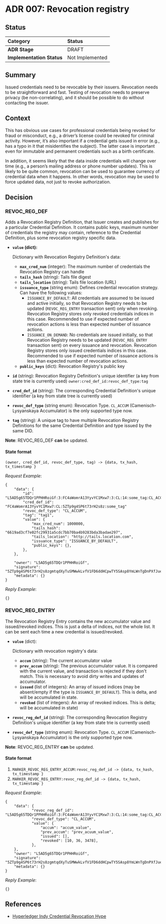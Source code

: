 # ADR 007: Revocation registry

## Status

| Category | Status |
| :--- | :--- |
| **ADR Stage** | DRAFT |
| **Implementation Status** | Not Implemented |

## Summary

Issued credentials need to be revocable by their issuers. Revocation needs to be straightforward and fast. Testing of revocation needs to preserve privacy \(be non-correlating\), and it should be possible to do without contacting the issuer.

## Context

This has obvious use cases for professional credentials being revoked for fraud or misconduct, e.g., a driver’s license could be revoked for criminal activity. However, it’s also important if a credential gets issued in error \(e.g., has a typo in it that misidentifies the subject\). The latter case is important even for immutable and permanent credentials such as a birth certificate.

In addition, it seems likely that the data inside credentials will change over time \(e.g., a person’s mailing address or phone number updates\). This is likely to be quite common, revocation can be used to guarantee currency of credential data when it happens. In other words, revocation may be used to force updated data, not just to revoke authorization.

## Decision

### REVOC\_REG\_DEF

Adds a Revocation Registry Definition, that Issuer creates and publishes for a particular Credential Definition. It contains public keys, maximum number of credentials the registry may contain, reference to the Credential Definition, plus some revocation registry specific data.

* **`value` \(dict\):**

  Dictionary with Revocation Registry Definition's data:

  * **`max_cred_num`** \(integer\): The maximum number of credentials the Revocation Registry can handle
  * **`tails_hash`** \(string\): Tails file digest
  * **`tails_location`** \(string\): Tails file location \(URL\)
  * **`issuance_type`** \(string enum\): Defines credential revocation strategy. Can have the following values:
    * `ISSUANCE_BY_DEFAULT`: All credentials are assumed to be issued and active initially, so that Revocation Registry needs to be updated \(`REVOC_REG_ENTRY` transaction sent\) only when revoking. Revocation Registry stores only revoked credentials indices in this case. Recommended to use if expected number of revocation actions is less than expected number of issuance actions.
    * `ISSUANCE_ON_DEMAND`: No credentials are issued initially, so that Revocation Registry needs to be updated \(`REVOC_REG_ENTRY` transaction sent\) on every issuance and revocation. Revocation Registry stores only issued credentials indices in this case. Recommended to use if expected number of issuance actions is less than expected number of revocation actions.
  * **`public_keys`** \(dict\): Revocation Registry's public key

* **`id`** \(string\): Revocation Registry Definition's unique identifier \(a key from state trie is currently used\) `owner:cred_def_id:revoc_def_type:tag`
* **`cred_def_id`** \(string\): The corresponding Credential Definition's unique identifier \(a key from state tree is currently used\)
* **`revoc_def_type`** \(string enum\): Revocation Type. `CL_ACCUM` \(Camenisch-Lysyanskaya Accumulator\) is the only supported type now.
* **`tag`** \(string\): A unique tag to have multiple Revocation Registry Definitions for the same Credential Definition and type issued by the same DID.

**Note**: REVOC\_REG\_DEF **can** be updated.

#### State format

`(owner, cred_def_id, revoc_def_type, tag) -> {data, tx_hash, tx_timestamp }`

_Request Example_:

```text
{
    "data": {
        "id": "L5AD5g65TDQr1PPHHRoiGf:3:FC4aWomrA13YyvYC1Mxw7:3:CL:14:some_tag:CL_ACCUM:tag1",
        "cred_def_id": "FC4aWomrA13YyvYC1Mxw7:CL:5ZTp9g4SP6t73rH2s8z:some_tag"
        "revoc_def_type": "CL_ACCUM",
        "tag": "tag1",
        "value": {
            "max_cred_num": 1000000,
            "tails_hash": "6619ad3cf7e02fc29931a5cdc7bb70ba4b9283bda3badae297",
            "tails_location": "http://tails.location.com",
            "issuance_type": "ISSUANCE_BY_DEFAULT",
            "public_keys": {},
        },
    },

    "owner": "L5AD5g65TDQr1PPHHRoiGf",
    "signature": "5ZTp9g4SP6t73rH2s8zgmtqdXyTuSMWwkLvfV1FD6ddHCpwTY5SAsp8YmLWnTgDnPXfJue3vJBWjy89bSHvyMSdS",
    "metadata": {}
}
```

_Reply Example_:

```text
{}
```

### REVOC\_REG\_ENTRY

The Revocation Registry Entry contains the new accumulator value and issued/revoked indices. This is just a delta of indices, not the whole list. It can be sent each time a new credential is issued/revoked.

* **`value`** \(dict\):

  Dictionary with revocation registry's data:

  * **`accum`** \(string\): The current accumulator value
  * **`prev_accum`** \(string\): The previous accumulator value. It is compared with the current value, and transaction is rejected if they don't match. This is necessary to avoid dirty writes and updates of accumulator.
  * **`issued`** \(list of integers\): An array of issued indices \(may be absent/empty if the type is `ISSUANCE_BY_DEFAULT`\). This is delta, and will be accumulated in state.
  * **`revoked`** \(list of integers\):  An array of revoked indices. This is delta; will be accumulated in state\)

* **`revoc_reg_def_id`** \(string\): The corresponding Revocation Registry Definition's unique identifier \(a key from state trie is currently used\)
* **`revoc_def_type`** \(string enum\): Revocation Type. `CL_ACCUM` \(Camenisch-Lysyanskaya Accumulator\) is the only supported type now.

**Note**: REVOC\_REG\_ENTRY **can** be updated.

#### State format

1. `MARKER_REVOC_REG_ENTRY_ACCUM:revoc_reg_def_id -> {data, tx_hash, tx_timestamp }`
2. `MARKER_REVOC_REG_ENTRY:revoc_reg_def_id -> {data, tx_hash, tx_timestamp }`

_Request Example_:

```text
{
    "data": {
            "revoc_reg_def_id": "L5AD5g65TDQr1PPHHRoiGf:3:FC4aWomrA13YyvYC1Mxw7:3:CL:14:some_tag:CL_ACCUM:tag1"
            "revoc_def_type": "CL_ACCUM",
            "value": {
                "accum": "accum_value",
                "prev_accum": "prev_acuum_value",
                "issued": [],
                "revoked": [10, 36, 3478],
            },
    },
    "owner": "L5AD5g65TDQr1PPHHRoiGf",
    "signature": "5ZTp9g4SP6t73rH2s8zgmtqdXyTuSMWwkLvfV1FD6ddHCpwTY5SAsp8YmLWnTgDnPXfJue3vJBWjy89bSHvyMSdS",
    "metadata": {}
}
```

_Reply Example_:

```text
{}
```



## References

* [Hyperledger Indy Credential Revocation Hype](https://hyperledger-indy.readthedocs.io/projects/hipe/en/latest/text/0011-cred-revocation/README.html)

